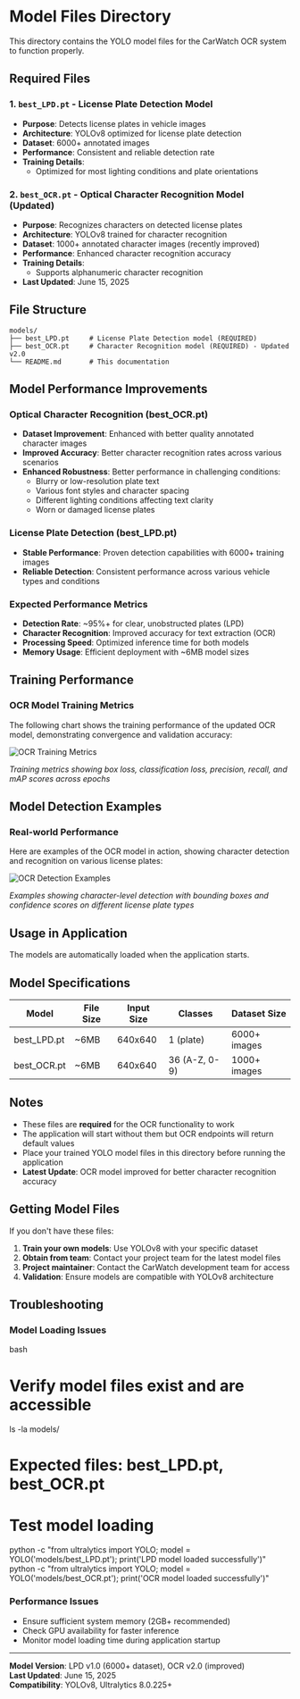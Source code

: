 # Model Files Directory

This directory contains the YOLO model files for the CarWatch OCR system to function properly.

## Required Files

### 1. **`best_LPD.pt`** - License Plate Detection Model
- **Purpose**: Detects license plates in vehicle images
- **Architecture**: YOLOv8 optimized for license plate detection
- **Dataset**: 6000+ annotated images
- **Performance**: Consistent and reliable detection rate
- **Training Details**: 
  - Optimized for most lighting conditions and plate orientations

### 2. **`best_OCR.pt`** - Optical Character Recognition Model (Updated)
- **Purpose**: Recognizes characters on detected license plates
- **Architecture**: YOLOv8 trained for character recognition
- **Dataset**: 1000+ annotated character images (recently improved)
- **Performance**: Enhanced character recognition accuracy
- **Training Details**:
  - Supports alphanumeric character recognition
- **Last Updated**: June 15, 2025

## File Structure
```
models/
├── best_LPD.pt     # License Plate Detection model (REQUIRED)
├── best_OCR.pt     # Character Recognition model (REQUIRED) - Updated v2.0
└── README.md       # This documentation
```


## Model Performance Improvements

### Optical Character Recognition (best_OCR.pt)
- **Dataset Improvement**: Enhanced with better quality annotated character images
- **Improved Accuracy**: Better character recognition rates across various scenarios
- **Enhanced Robustness**: Better performance in challenging conditions:
  - Blurry or low-resolution plate text
  - Various font styles and character spacing
  - Different lighting conditions affecting text clarity
  - Worn or damaged license plates

### License Plate Detection (best_LPD.pt)
- **Stable Performance**: Proven detection capabilities with 6000+ training images
- **Reliable Detection**: Consistent performance across various vehicle types and conditions

### Expected Performance Metrics
- **Detection Rate**: ~95%+ for clear, unobstructed plates (LPD)
- **Character Recognition**: Improved accuracy for text extraction (OCR)
- **Processing Speed**: Optimized inference time for both models
- **Memory Usage**: Efficient deployment with ~6MB model sizes

## Training Performance

### OCR Model Training Metrics
The following chart shows the training performance of the updated OCR model, demonstrating convergence and validation accuracy:

![OCR Training Metrics](https://drive.google.com/uc?export=view&id=14c9GB7Jk3pkKM_ELS65EDP55r96RPWg6)

*Training metrics showing box loss, classification loss, precision, recall, and mAP scores across epochs*

## Model Detection Examples

### Real-world Performance
Here are examples of the OCR model in action, showing character detection and recognition on various license plates:

![OCR Detection Examples](https://drive.google.com/uc?export=view&id=1i1CZM7HADb9Tfl-qUL_-dGmyP_LeaWy1)

*Examples showing character-level detection with bounding boxes and confidence scores on different license plate types*

## Usage in Application

The models are automatically loaded when the application starts.

## Model Specifications

| Model | File Size | Input Size | Classes | Dataset Size |
|-------|-----------|------------|---------|--------------|
| best_LPD.pt | ~6MB | 640x640 | 1 (plate) | 6000+ images |
| best_OCR.pt | ~6MB | 640x640 | 36 (A-Z, 0-9) | 1000+ images |

## Notes

- These files are **required** for the OCR functionality to work
- The application will start without them but OCR endpoints will return default values
- Place your trained YOLO model files in this directory before running the application
- **Latest Update**: OCR model improved for better character recognition accuracy

## Getting Model Files

If you don't have these files:
1. **Train your own models**: Use YOLOv8 with your specific dataset
2. **Obtain from team**: Contact your project team for the latest model files
3. **Project maintainer**: Contact the CarWatch development team for access
4. **Validation**: Ensure models are compatible with YOLOv8 architecture

## Troubleshooting

### Model Loading Issues
bash
# Verify model files exist and are accessible
ls -la models/
# Expected files: best_LPD.pt, best_OCR.pt

# Test model loading
python -c "from ultralytics import YOLO; model = YOLO('models/best_LPD.pt'); print('LPD model loaded successfully')"
python -c "from ultralytics import YOLO; model = YOLO('models/best_OCR.pt'); print('OCR model loaded successfully')"


### Performance Issues
- Ensure sufficient system memory (2GB+ recommended)
- Check GPU availability for faster inference
- Monitor model loading time during application startup

---
**Model Version**: LPD v1.0 (6000+ dataset), OCR v2.0 (improved)  
**Last Updated**: June 15, 2025  
**Compatibility**: YOLOv8, Ultralytics 8.0.225+